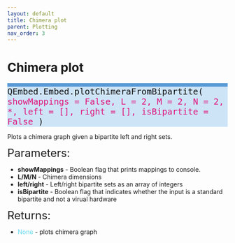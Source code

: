 ```yaml
---
layout: default
title: Chimera plot
parent: Plotting
nav_order: 3
---
```


# Chimera plot

<p style="text-align: left;">
<span style="display: block; color: #111111; background-color: #cde4f7; border-top: 8px solid; border-top-color: #599ad6; font-family: Monospace; font-size: 1.4em;">
	QEmbed.Embed.plotChimeraFromBipartite(
	<span style = "color: #e0147d;"> showMappings = False, L = 2, M = 2, N = 2, *, left = [], right = [], isBipartite = False </span>
	)
</span>
</p>

Plots a chimera graph given a bipartite left and right sets.

<span style="font-size:1.8em;">Parameters:</span>
* **showMappings** - Boolean flag that prints mappings to console. 
* **L/M/N** - Chimera dimensions
* **left/right** - Left/right bipartite sets as an array of integers
* **isBipartite** - Boolean flag that indicates whether the input is a standard bipartite and not a virual hardware

<span style="font-size:1.8em;">Returns:</span>
* <span style = "color: #67d8ef"> None </span> - plots chimera graph
